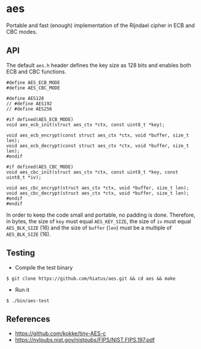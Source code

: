 aes
===
Portable and fast (enough) implementation of the Rijndael cipher in ECB and CBC modes.

API
---
The default `aes.h` header defines the key size as 128 bits and enables both ECB and CBC functions.

```
#define AES_ECB_MODE
#define AES_CBC_MODE

#define AES128
// #define AES192
// #define AES256

#if defined(AES_ECB_MODE)
void aes_ecb_init(struct aes_ctx *ctx, const uint8_t *key);

void aes_ecb_encrypt(const struct aes_ctx *ctx, void *buffer, size_t len);
void aes_ecb_decrypt(const struct aes_ctx *ctx, void *buffer, size_t len);
#endif

#if defined(AES_CBC_MODE)
void aes_cbc_init(struct aes_ctx *ctx, const uint8_t *key, const uint8_t *iv);

void aes_cbc_encrypt(struct aes_ctx *ctx, void *buffer, size_t len);
void aes_cbc_decrypt(struct aes_ctx *ctx, void *buffer, size_t len);
#endif
#endif
```

In order to keep the code small and portable, no padding is done. Therefore, in bytes, the size of `key` must equal `AES_KEY_SIZE`, the size of `iv` must equal `AES_BLK_SIZE` (16) and the size of `buffer` (`len`) must be a multiple of `AES_BLK_SIZE` (16).

Testing
-------
- Compile the test binary
```
$ git clone https://github.com/hiatus/aes.git && cd aes && make
```

- Run it
```
$ ./bin/aes-test
```

References
---------
- https://github.com/kokke/tiny-AES-c
- https://nvlpubs.nist.gov/nistpubs/FIPS/NIST.FIPS.197.pdf
